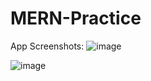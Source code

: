 # MERN-Practice

App Screenshots:
![image](https://github.com/fensken/MERN-Practice/assets/57618183/3ad331a5-5b0d-4bb8-9243-9ac0954ae0e7)

![image](https://github.com/fensken/MERN-Practice/assets/57618183/cf03c37c-0d54-4e6c-8b87-74d2bd9581d9)



